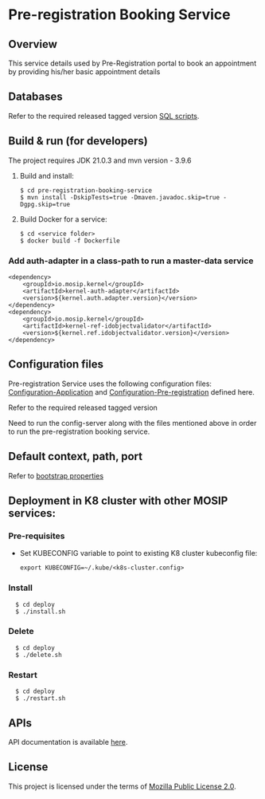 # Pre-registration Booking Service

## Overview
This service details used by Pre-Registration portal to book an appointment by providing his/her basic appointment details

## Databases
Refer to the required released tagged version [SQL scripts](https://github.com/mosip/pre-registration/tree/master/db_scripts).

## Build & run (for developers)
The project requires JDK 21.0.3
and mvn version - 3.9.6

1. Build and install:
    ```
    $ cd pre-registration-booking-service
    $ mvn install -DskipTests=true -Dmaven.javadoc.skip=true -Dgpg.skip=true
    ```
2. Build Docker for a service:
    ```
    $ cd <service folder>
    $ docker build -f Dockerfile
    ```

### Add auth-adapter in a class-path to run a master-data service
   ```
   <dependency>
       <groupId>io.mosip.kernel</groupId>
       <artifactId>kernel-auth-adapter</artifactId>
       <version>${kernel.auth.adapter.version}</version>
   </dependency>
   <dependency>
       <groupId>io.mosip.kernel</groupId>
       <artifactId>kernel-ref-idobjectvalidator</artifactId>
       <version>${kernel.ref.idobjectvalidator.version}</version>
   </dependency>
   ```

## Configuration files
Pre-registration Service uses the following configuration files:
[Configuration-Application](https://github.com/mosip/mosip-config/blob/master/application-default.properties) and
[Configuration-Pre-registration](https://github.com/mosip/mosip-config/blob/master/pre-registration-default.properties) defined here.

Refer to the required released tagged version

Need to run the config-server along with the files mentioned above in order to run the pre-registration booking service.

## Default context, path, port
Refer to [bootstrap properties](src/main/resources/bootstrap.properties)

## Deployment in K8 cluster with other MOSIP services:
### Pre-requisites
* Set KUBECONFIG variable to point to existing K8 cluster kubeconfig file:
    ```
    export KUBECONFIG=~/.kube/<k8s-cluster.config>
    ```
### Install
  ```
    $ cd deploy
    $ ./install.sh
   ```
### Delete
  ```
    $ cd deploy
    $ ./delete.sh
   ```
### Restart
  ```
    $ cd deploy
    $ ./restart.sh
   ```

## APIs
API documentation is available [here](https://mosip.github.io/documentation/).

## License
This project is licensed under the terms of [Mozilla Public License 2.0](https://github.com/mosip/mosip-ref-impl/blob/master/LICENSE).
